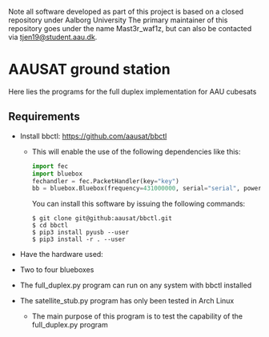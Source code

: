 Note all software developed as part of this project is based on a closed repository under Aalborg University
The primary maintainer of this repository goes under the name Mast3r_waf1z, but can also be contacted via tjen19@student.aau.dk.
# AAUSAT ground station
Here lies the programs for the full duplex implementation for AAU cubesats
## Requirements
- Install bbctl: https://github.com/aausat/bbctl
    
    - This will enable the use of the following dependencies like this:
      ```python
      import fec
      import bluebox
      fechandler = fec.PacketHandler(key="key")
      bb = bluebox.Bluebox(frequency=431000000, serial="serial", power=0)
      ```
      You can install this software by issuing the following commands:
      ```console
      $ git clone git@github:aausat/bbctl.git
      $ cd bbctl
      $ pip3 install pyusb --user
      $ pip3 install -r . --user
      ```
- Have the hardware used:
- Two to four blueboxes
- The full_duplex.py program can run on any system with bbctl installed
- The satellite_stub.py program has only been tested in Arch Linux
    -   The main purpose of this program is to test the capability of the full_duplex.py program
